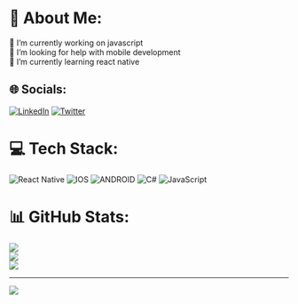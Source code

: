 # 💫 About Me:
🔭 I’m currently working on javascript <br>🤝 I’m looking for help with mobile development <br>🌱 I’m currently learning react native <br>


## 🌐 Socials:
[![LinkedIn](https://img.shields.io/badge/LinkedIn-%230077B5.svg?logo=linkedin&logoColor=white)](https://linkedin.com/in/yakupkok) [![Twitter](https://img.shields.io/badge/Twitter-%231DA1F2.svg?logo=Twitter&logoColor=white)](https://twitter.com/yakupcia) 

# 💻 Tech Stack:
![React Native](https://img.shields.io/badge/react_native-%2320232a.svg?style=for-the-badge&logo=react&logoColor=%2361DAFB) ![IOS](https://img.shields.io/badge/IOS-%2320232a.svg?style=for-the-badge&logo=apple&logoColor=white) ![ANDROID](https://img.shields.io/badge/android-%2320232a.svg?style=for-the-badge&logo=android&logoColor=%a4c639) ![C#](https://img.shields.io/badge/c%23-%23239120.svg?style=for-the-badge&logo=c-sharp&logoColor=white)  ![JavaScript](https://img.shields.io/badge/javascript-%23323330.svg?style=for-the-badge&logo=javascript&logoColor=%23F7DF1E)
# 📊 GitHub Stats:
![](https://github-readme-stats.vercel.app/api?username=yakupcia&theme=default&hide_border=false&include_all_commits=false&count_private=false)<br/>
![](https://github-readme-streak-stats.herokuapp.com/?user=yakupcia&theme=default&hide_border=false)<br/>
![](https://github-readme-stats.vercel.app/api/top-langs/?username=yakupcia&theme=default&hide_border=false&include_all_commits=false&count_private=false&layout=compact)

---
[![](https://visitcount.itsvg.in/api?id=yakupcia&icon=0&color=0)](https://visitcount.itsvg.in)

<!-- Proudly created with GPRM ( https://gprm.itsvg.in ) -->

